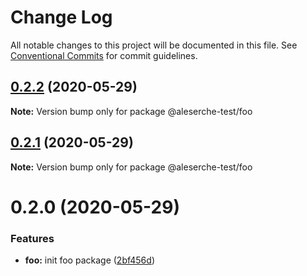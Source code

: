 # Change Log

All notable changes to this project will be documented in this file.
See [Conventional Commits](https://conventionalcommits.org) for commit guidelines.

## [0.2.2](https://github.com/aleserche-test/lerning-gh-actions/compare/@aleserche-test/foo@0.2.1...@aleserche-test/foo@0.2.2) (2020-05-29)

**Note:** Version bump only for package @aleserche-test/foo

## [0.2.1](https://github.com/aleserche-test/lerning-gh-actions/compare/@aleserche-test/foo@0.2.0...@aleserche-test/foo@0.2.1) (2020-05-29)

**Note:** Version bump only for package @aleserche-test/foo

# 0.2.0 (2020-05-29)

### Features

- **foo:** init foo package ([2bf456d](https://github.com/aleserche-test/lerning-gh-actions/commit/2bf456deef2ffb9fc8db862509de20cbe49ee0b7))
